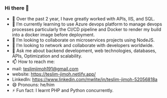 ### Hi there 👋
- 🔭 Over the past 2 year, I have greatly worked with APIs, IIS, and SQL.
- 🌱 I’m currently learning to use Azure devops platform to manage devops processes particularly the CI/CD pipeline and Docker to render my build into a docker image before deployment.
- 👯 I’m looking to collaborate on microservices projects using NodeJS.
- 🤔 I’m looking to network and collaborate with developers worldwide.
- 💬 Ask me about backend development, web technologies, databases, APIs, Optimization and scalability.
- 📫 How to reach me:
- mail: teslimjimoh191@gmail.com
- website: https://teslim-jimoh.netlify.app/
- LinkedIn: https://www.linkedin.com/mwlite/in/teslim-jimoh-52056818a
- 😄 Pronouns: he/him
- ⚡ Fun fact: I learnt PHP and Python concurrently.
